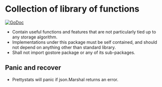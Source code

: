 # Collection of library of functions

[![GoDoc](https://godoc.org/github.com/bnclabs/gostore/lib?status.png)](https://godoc.org/github.com/bnclabs/gostore/lib)

* Contain useful functions and features that are not particularly tied up to
  any storage algorithm.
* Implementations under this package must be self contained, and should not
  depend on anything other than standard library.
* Shall not import gostore package or any of its sub-packages.

## Panic and recover

* Prettystats will panic if json.Marshal returns an error.
